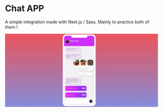 # Chat APP

A simple integration made with Next.js / Sass. Mainly to practice both of them !

![Texte alternatif](./screen.jpg "Chat App Illustration")
